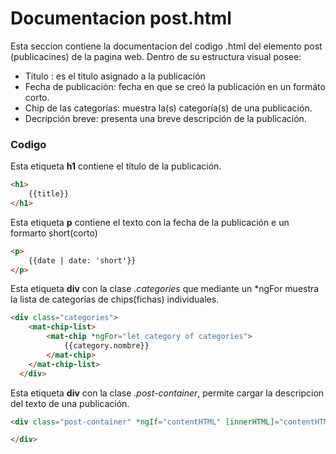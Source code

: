 # Documentacion post.html

Esta seccion contiene la documentacion del codigo .html del elemento post (publicacines) de la pagina web. Dentro de su estructura visual posee: 
* Titulo : es el titulo asignado a la publicación 
* Fecha de publicación: fecha en que se creó la publicación en un formáto corto.
* Chip de las categorías: muestra la(s) categoría(s) de una publicación.
* Decripción breve: presenta una breve descripción  de la publicación. 

### Codigo

Esta etiqueta **h1** contiene el título de la publicación.
``` html
<h1>
    {{title}}
</h1>
``` 

Esta etiqueta **p** contiene el texto con la fecha de la publicación e un formarto short(corto)
``` html
<p>
    {{date | date: 'short'}}
</p>
``` 

Esta etiqueta **div** con la clase *.categories* que mediante un *ngFor muestra la lista de categorías de chips(fichas) individuales.
``` html
<div class="categories">
    <mat-chip-list>
        <mat-chip *ngFor="let category of categories">
            {{category.nombre}}
        </mat-chip>
    </mat-chip-list>
  </div>
``` 

Esta etiqueta **div** con la clase *.post-container*, permite cargar la descripcion del texto de una publicación.
``` html
<div class="post-container" *ngIf="contentHTML" [innerHTML]="contentHTML">

</div>
``` 





